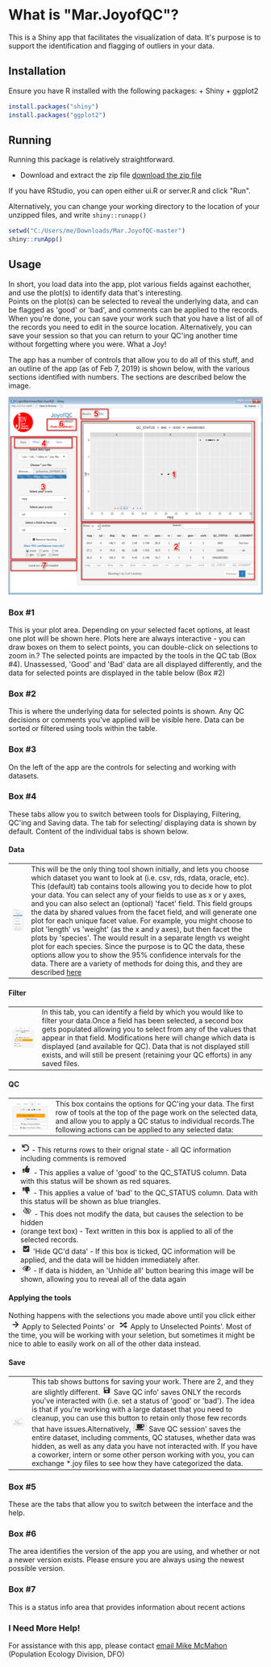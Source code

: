 # What is "Mar.JoyofQC"?
This is a Shiny app that facilitates the visualization of data.  It's purpose is to support the identification and flagging of outliers in your data.

## Installation
Ensure you have R installed with the following packages:
    + Shiny
    + ggplot2

```R
install.packages("shiny")
install.packages("ggplot2")
```
## Running
Running this package is relatively straightforward.  

*  Download and extract the zip file [download the zip file](https://github.com/Maritimes/Mar.JoyofQC/archive/master.zip)

If you have RStudio, you can open either ui.R or server.R and click "Run".  

Alternatively, you can change your working directory to the location of your unzipped files, and write `shiny::runapp()`

```R
setwd("C:/Users/me/Downloads/Mar.JoyofQC-master")
shiny::runApp()
```

## Usage
In short, you load data into the app, plot various fields against
eachother, and use the plot(s) to identify data that's interesting.  
Points on the plot(s) can be selected to reveal the underlying 
data, and can be flagged as 'good' or 'bad', and comments can 
be applied to the records. When you're done, you can save your 
work such that you have a list of all of the records you need 
to edit in the source location.  Alternatively, you can save
your session so that you can return to your QC'ing another
time without forgetting where you were.  What a Joy!

The app has a number of controls that allow you to do all 
of this stuff, and an outline of the app
(as of Feb 7, 2019) is shown below, with the various sections
identified with numbers.  The sections are described below the 
image.

![AppMap](www/02_map.png)

### Box #1
This is your plot area.  Depending on your selected facet options, at least 
one plot will be shown here.  Plots here are always interactive - you can draw 
boxes on them to select points, you can double-click on selections to zoom in.?
The selected points are impacted by the tools in the QC tab (Box #4). Unassessed, 
'Good' and 'Bad' data are all displayed differently, and the data for selected points
are displayed in the table below (Box #2)

### Box #2
This is where the underlying data for selected points is shown.  Any QC decisions 
or comments you've applied will be visible here.  Data can be sorted or filtered 
using tools within the table.

### Box #3
On the left of the app are the controls for selecting and working with
datasets.

### Box #4
These tabs allow you to switch between tools for Displaying, Filtering, QC'ing 
and Saving data.  The tab for selecting/ displaying data is shown by default. Content of 
the individual tabs is shown below.

#### Data

|                          |                                                    |
|--------------------------|----------------------------------------------------|
|![Data](www/02_display.png) | This will be the only thing tool shown initially, and lets you choose which dataset you want to look at (i.e. csv, rds, rdata, oracle, etc). This (default) tab contains tools allowing you to decide how to plot your data. You can select any of your fields to use as x or y axes, and you can also select an (optional) 'facet' field. This field groups the data by shared values from the facet field, and will generate one plot for each unique facet value.  For example, you might choose to plot 'length' vs 'weight' (as the x and y axes), but then facet the plots by 'species'.  The would result in a separate length vs weight plot for each species. Since the purpose is to QC the data, these options allow you to show the 95% confidence intervals for the data.  There   are  a variety of methods for doing this, and they are described  [here](https://ggplot2.tidyverse.org/reference/geom_smooth.html)|

#### Filter
|                          |                                                    |
|--------------------------|----------------------------------------------------|
|![Filter](www/03_filter.png) | In this tab, you can identify a field by which you would like to filter your data.Once a field has been selected, a second box gets populated allowing you to select from any of the values that appear in that field.  Modifications here will change which data is displayed (and available for QC).  Data that is not displayed still exists,    and will still be present (retaining your QC efforts) in any saved files. |

#### QC
|                          |                                                    |
|--------------------------|----------------------------------------------------|
|![QC](www/04_QC.png)| This box contains the options for QC'ing your data.  The first row of tools at the top of the page work on the selected data, and allow you to apply a QC status to individual records.The following actions can be applied to any selected data: |

*  ![undo](www/fa-undo.png) - This returns rows to their orignal state - all QC information including comments is removed
*  ![good](www/fa-thumbs-up.png) - This applies a value of 'good' to the QC_STATUS column.  Data with this status will be shown as red squares.
*  ![bad](www/fa-thumbs-down.png) - This applies a value of 'bad' to the QC_STATUS column.  Data with this status will be shown as blue triangles.
*  ![hide](www/fa-eye-slash.png) - This does not modify the data, but causes the selection to be hidden
*  (orange text box) - Text written in this box is applied to all of the selected records.
*  ![checkbox](www/fa-check-square.png) 'Hide QC'd data' - If this box is ticked, QC information will be applied, and the data will be hidden immediately after.
*  ![unhide](www/fa-eye.png) - If data is hidden, an 'Unhide all' button bearing this image will be shown, allowing you to reveal all of the data again

#### Applying the tools
Nothing happens with the selections you made above until you click either ![apply](www/fa-arrow-right.png) Apply to Selected Points' or ![invertapply](www/fa-random.png) Apply to Unselected Points'.
Most of the time, you will be working with your seletion, but sometimes it might be nice to able to easily work on all of the other data instead.

#### Save
|                          |                                                    |
|--------------------------|----------------------------------------------------|
|![Save](www/05_Save.png) |This tab shows buttons for saving your work.  There are 2, and they are slightly different. ![save](www/fa-save.png) Save QC info' saves ONLY the records you've interacted with (i.e. set a status of 'good' or 'bad').  The idea is that if you're working with a large dataset that you need to cleanup, you can use this button to retain only those few records that have issues.Alternatively, ![session](www/fa-coffee.png) Save QC session' saves the entire dataset, including comments, QC statuses, whether data was hidden,  as well as any data you have not interacted with.  If you have a coworker, intern or some other person working with you, you can exchange *.joy files to see how they have categorized the data.|

### Box #5
These are the tabs that allow you to switch between the interface and the help.  

### Box #6
The area identifies the version of the app you are using, and whether or not a newer version exists.  Please ensure you are always using the newest possible version.

### Box #7
This is a status info area that provides information about recent actions 

### I Need More Help!
For assistance with this app, please contact [email Mike McMahon](mailto:Mike.McMahon@dfo-mpo.gc.ca) (Population Ecology Division, DFO)
